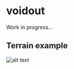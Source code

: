 # voidout
Work in progress...


## Terrain example

![alt text](https://i.imgur.com/uBnUnP8.png "terrain example voidout")
